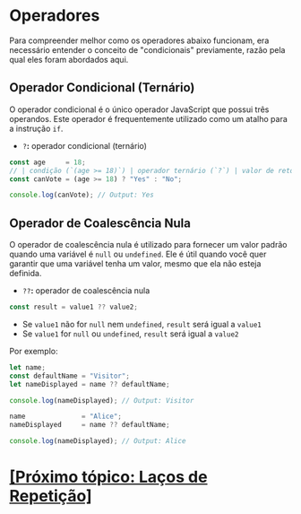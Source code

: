 # Operadores

Para compreender melhor como os operadores abaixo funcionam, era necessário entender o conceito de "condicionais" previamente, razão pela qual eles foram abordados aqui.

## Operador Condicional (Ternário)

O operador condicional é o único operador JavaScript que possui três operandos. Este operador é frequentemente utilizado como um atalho para a instrução `if`.

- `?`**:** operador condicional (ternário)

```JavaScript
const age     = 18;
// | condição (`(age >= 18)`) | operador ternário (`?`) | valor de retorno se a condição for verdadeira (`"YES"`) | dois pontos (`:`) | valor de retorno se a condição for falsa (`"No"`)
const canVote = (age >= 18) ? "Yes" : "No";

console.log(canVote); // Output: Yes
```

## Operador de Coalescência Nula

O operador de coalescência nula é utilizado para fornecer um valor padrão quando uma variável é `null` ou `undefined`. Ele é útil quando você quer garantir que uma variável tenha um valor, mesmo que ela não esteja definida.

- `??`**:** operador de coalescência nula

```JavaScript
const result = value1 ?? value2;
```

- Se `value1` não for `null` nem `undefined`, `result` será igual a `value1`
- Se `value1` for `null` ou `undefined`, `result` será igual a `value2`

Por exemplo:

```JavaScript
let name;
const defaultName = "Visitor";
let nameDisplayed = name ?? defaultName;

console.log(nameDisplayed); // Output: Visitor

name              = "Alice";
nameDisplayed     = name ?? defaultName;

console.log(nameDisplayed); // Output: Alice
```

# [[Próximo tópico: Laços de Repetição]](./lacos-repeticao.md)